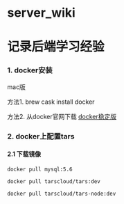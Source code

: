 # server_wiki
# 记录后端学习经验


### 1. docker安装

  mac版
  
方法1. brew cask install docker

方法2. 从docker官网下载 [docker稳定版](https://download.docker.com/mac/stable/Docker.dmg)
  

### 2. docker上配置tars

#### 2.1 下载镜像

```docker pull mysql:5.6```

```docker pull tarscloud/tars:dev```

```docker pull tarscloud/tars-node:dev```

